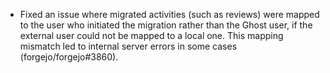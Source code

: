 - Fixed an issue where migrated activities (such as reviews) were mapped to the user who initiated the migration rather than the Ghost user, if the external user could not be mapped to a local one. This mapping mismatch led to internal server errors in some cases (forgejo/forgejo#3860).

